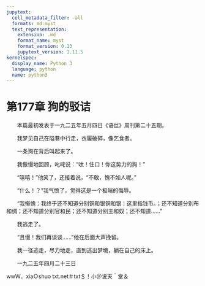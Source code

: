 ```yaml
---
jupytext:
  cell_metadata_filter: -all
  formats: md:myst
  text_representation:
    extension: .md
    format_name: myst
    format_version: 0.13
    jupytext_version: 1.11.5
kernelspec:
  display_name: Python 3
  language: python
  name: python3
---
```

# 第177章  狗的驳诘 

　　本篇最初发表于一九二五年五月四日《语丝》周刊第二十五期。 

　　我梦见自己在隘巷中行走，衣履破碎，像乞食者。 

　　一条狗在背后叫起来了。 

　　我傲慢地回顾，叱咤说：“呔！住口！你这势力的狗！” 

　　“嘻嘻！”他笑了，还接着说，“不敢，愧不如人呢。” 

　　“什么！？”我气愤了，觉得这是一个极端的侮辱。 

　　“我惭愧：我终于还不知道分别铜和银铜和银：这里指钱币。；还不知道分别布和绸；还不知道分别官和民；还不知道分别主和奴；还不知道……” 

　　我逃走了。 

　　“且慢！我们再谈谈……”他在后面大声挽留。 

　　我一径逃走，尽力地走，直到逃出梦境，躺在自己的床上。 

　　一九二五年四月二十三日 

wwＷ．xiaＯshuo txt.net＃txt＄！小＠说天＾堂＆ 


